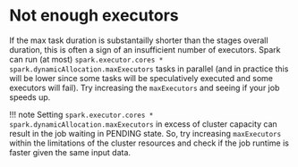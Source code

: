# Not enough executors

If the max task duration is substantailly shorter than the stages overall duration, this is often a sign of an insufficient number of executors. Spark can run (at most) `spark.executor.cores * spark.dynamicAllocation.maxExecutors` tasks in parallel (and in practice this will be lower since some tasks will be speculatively executed and some executors will fail). Try increasing the `maxExecutors` and seeing if your job speeds up.

!!! note
	Setting `spark.executor.cores * spark.dynamicAllocation.maxExecutors` in excess of cluster capacity can result in the job waiting in PENDING state. So, try increasing `maxExecutors` within the limitations of the cluster resources and check if the job runtime is faster given the same input data.
